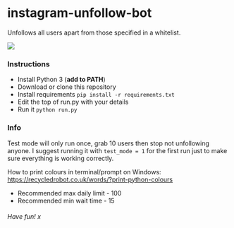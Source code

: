# instagram-unfollow-bot
Unfollows all users apart from those specified in a whitelist.

![](https://github.com/impshum/instagram-unfollow-bot/blob/master/ss.jpg)

### Instructions

- Install Python 3 (**add to PATH**)
- Download or clone this repository
- Install requirements ```pip install -r requirements.txt```
- Edit the top of run.py with your details
- Run it ```python run.py```


### Info

Test mode will only run once, grab 10 users then stop not unfollowing anyone. I suggest running it with ```test_mode = 1``` for the first run just to make sure everything is working correctly.

How to print colours in terminal/prompt on Windows: https://recycledrobot.co.uk/words/?print-python-colours

- Recommended max daily limit - 100
- Recommended min wait time - 15

###### Have fun! x
